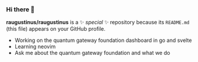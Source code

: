### Hi there 👋

**raugustinus/raugustinus** is a ✨ _special_ ✨ repository because its `README.md` (this file) appears on your GitHub profile.

 - Working on the quantum gateway foundation dashboard in go and svelte
 - Learning neovim
 - Ask me about the quantum gateway foundation and what we do
